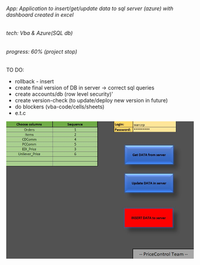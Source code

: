 ###### App: Application to insert/get/update data to sql server (azure) with dashboard created in excel
###### tech: Vba & Azure(SQL db)
###### progress: 60% (project stop)
  TO DO:
   - rollback - insert
   - create final version of DB in server -> correct sql queries
   - create accounts/db (row level security)'
   - create version-check (to update/deploy new version in future)
   - do blockers (vba-code/cells/sheets)
   - e.t.c

![Image of PC](https://github.com/warcep/PC_data_app/blob/master/dashboard.JPG)
